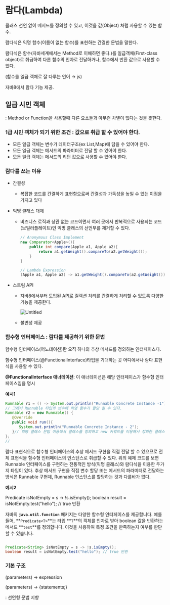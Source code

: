 # 람다(Lambda)
클래스 선언 없이 메서드를 정의할 수 있고, 이것을 값(Object) 처럼 사용할 수 있는 함수.

람다식은 익명 함수(이름이 없는 함수)를 표현하는 간결한 문법을 말한다.

람다식은 함수(자바세계에서는 Method로 이해하면 좋다.)를 일급객체(First-class object)로 취급하여 다른 함수의 인자로 전달하거나, 함수에서 반환 값으로 사용할 수 있다. 

(함수를 일급 객체로 잘 다루는 언어 → js)

자바8에서 람다 기능 제공.

## 일급 시민 객체

: Method or Function을 사용할때 다른 요소들과 아무런 차별이 없다는 것을 뜻한다.

### 1급 시민 객체가 되기 위한 조건 : 값으로 취급 할 수 있어야 한다.

- 모든 일급 객체는 변수가 데이터구조(ex List,Map)에 담을 수 있어야 한다.
- 모든 일급 객체는 메서드의 파라미터로 전달 할 수 있어야 한다.
- 모든 일급 객체는 메서드의 리턴 값으로 사용할 수 있어야 한다.

### 람다를 쓰는 이유

- 간결성
    - 복잡한 코드를 간결하게 표현함으로써 간결성과 가독성을 높일 수 있는 이점을 가지고 있다
- 익명 클래스 대체
    - 비즈니스 로직과 상관 없는 코드이면서 여러 곳에서 반복적으로 사용되는 코드(보일러플레이트)인 익명 클래스의 선언부를 제거할 수 있다.
        
        ```java
        // Anonymous Class Implement
        new Comparator<Apple>(){
            public int compare(Apple a1, Apple a2){
                return a1.getWeight().compareTo(a2.getWeight());
            }
        }
        
        // Lambda Expression
        (Apple a1, Apple a2) -> a1.getWeight().compareTo(a2.getWeight())
        
        ```
        
- 스트림 API
    - 자바8에서부터 도입된 API로 컬렉션 처리를 간결하게 처리할 수 있도록 다양한 기능을 제공한다.
        
        ![Untitled](https://prod-files-secure.s3.us-west-2.amazonaws.com/030f77a9-1ce1-4917-b029-3a1399122001/915c4d3a-79a5-4fbc-9288-750128d52653/Untitled.png)
        
    - 불변성 제공
    

### 함수형 인터페이스 : 람다를 제공하기 위한 문법

함수형 인터페이스(어노테이션)란 오직 하나의 추상 메서드를 정의하는 인터페이스다.

함수형 인터페이스(@FunctionalInterface)타입을 기대하는 곳 어디에서나 람다 표현식을 사용할 수 있다. 

**@FunctionalInterface 애너테이션**: 이 애너테이션은 해당 인터페이스가 함수형 인터페이스임을 명시

**예시1**

```java
Runnable r1 = () -> System.out.println("Runnable Concrete Instance -1");//익명 함수처럼 보이지만, 자바 컴파일러는 이 또한 Runnable 인스턴스로 취급한다.
// 그래서 Runnable 타입의 변수에 익명 함수가 할당 될 수 있다. 
Runnable r2 = new Runnable() {
   @Override
   public void run(){
      System.out.println("Runnable Concrete Instance - 2");
   }// 익명 클래스 문법 이용해서 클래스를 정의하고 new 키워드를 이용해서 정의한 클래스를 인스턴스화 시켰다.
};
// 
```

람다 표현식으로 함수형 인터페이스의 추상 메서드 구현을 직접 전달 할 수 있으므로 전체 표현식을 함수형 인터페이스의 인스턴스로 취급할 수 있다. 위의 예제 코드를 보면 Runnable 인터페이스를 구현하는 전통적인 방식(익명 클래스)와 람다식을 이용한 두가지 타입이 있다. 추상 메서드 구현을 직접 변수 할당 또는 메서드의 파라미터로 전달하는 방식은 Runnable 구현체, Runnable 인스턴스를 할당하는 것과 다를바가 없다. 

**예시2**

Predicate<String> isNotEmpty = s -> !s.isEmpty();
boolean result = isNotEmpty.test("hello"); // true 반환

자바의 **`java.util.function`** 패키지는 다양한 함수형 인터페이스를 제공합니다. 예를 들어, **`Predicate<T>`**는 타입 **`T`**의 객체를 인자로 받아 boolean 값을 반환하는 메서드 **`test`**를 정의합니다. 이것을 사용하여 특정 조건을 만족하는지 여부를 판단할 수 있습니다.

```java

Predicate<String> isNotEmpty = s -> !s.isEmpty();
boolean result = isNotEmpty.test("hello"); // true 반환
```

### 기본 구조

(parameters) → expression

(parameters) → {statements;}

: 선언형 문법 지향
